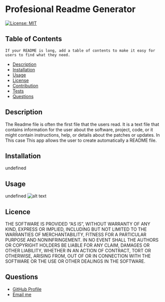 # Profesional Readme Generator


  [![License: MIT](https://img.shields.io/badge/License-MIT-yellow.svg)](https://opensource.org/licenses/MIT)


  ## Table of Contents
  
    If your README is long, add a table of contents to make it easy for users to find what they need.
    
  -  [Description](#description)
  -  [Installation](#installation)    
  -  [Usage](#usage)
  -  [License](#license)
  -  [Contribution](#contribution)    
  -  [Tests](#tests)
  -  [Questions](#questions)



  ## Description

  The Readme file is often the first file that the users read. It is a text file that contains information for the user about the software, project, code, or it might contain instructions, help, or details about the patches or updates. In This case This app allows the user to create automatically a README file.

 
  
  ## Installation
  
  undefined
  
  
  ## Usage
  undefined
  ![alt text](assets/images/screenshot.png)
  
  ## Licence
  THE SOFTWARE IS PROVIDED “AS IS”, WITHOUT WARRANTY OF ANY KIND, EXPRESS OR IMPLIED, INCLUDING BUT NOT LIMITED TO THE WARRANTIES OF MERCHANTABILITY, FITNESS FOR A PARTICULAR PURPOSE AND NONINFRINGEMENT. IN NO EVENT SHALL THE AUTHORS OR COPYRIGHT HOLDERS BE LIABLE FOR ANY CLAIM, DAMAGES OR OTHER LIABILITY, WHETHER IN AN ACTION OF CONTRACT, TORT OR OTHERWISE, ARISING FROM, OUT OF OR IN CONNECTION WITH THE SOFTWARE OR THE USE OR OTHER DEALINGS IN THE SOFTWARE.
  
  ## Questions

  <ul>
  <li> <a href="https://github.com/JulioBermudez">GitHub Profile<a/></li>
  <li> <a href="mailto:julioph0n3@gmail.com">Email me<a/></li>
  </ul>

